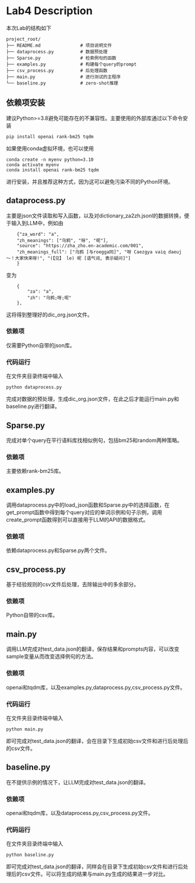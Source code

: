 # Lab4 Description
本次Lab的结构如下
```
project_root/
├── README.md               # 项目说明文件
├── dataprocess.py          # 数据预处理
├── Sparse.py               # 检索例句的函数
├── examples.py             # 构建每个query的prompt
├── csv_process.py          # 后处理函数
├── main.py                 # 进行测试的主程序
└── baseline.py             # zero-shot推理
```
## 依赖项安装
建议Python>=3.8避免可能存在的不兼容性。主要使用的外部库通过以下命令安装
```
pip install openai rank-bm25 tqdm

```
如果使用conda虚拟环境，也可以使用
```
conda create -n myenv python=3.10
conda activate myenv
conda install openai rank-bm25 tqdm
```
进行安装，并且推荐这种方式，因为这可以避免污染不同的Python环境。
## dataprocess.py
主要是json文件读取和写入函数，以及对dictionary_za2zh.jsonl的数据转换，便于输入到LLM中，例如由
```
    {"za_word": "a", 
    "zh_meanings": ["乌鸦", "呀", "呢"], 
    "source": "https://zha_zho.en-academic.com/001", 
    "zh_meanings_full": ["乌鸦 [与roegga同]", "呀 Caezgya vaiq daeuj ～！大家快来呀!", "(【见】 le) 呢 [语气词, 表示疑问]"]
    }
```
变为
```
    {
        "za": "a",
        "zh": "乌鸦;呀;呢"
    },
```
这将得到整理好的dic_org.json文件。
### 依赖项
仅需要Python自带的json库。
### 代码运行
在文件夹目录终端中输入
```
python dataprocess.py
```
完成对数据的预处理，生成dic_org.json文件，在此之后才能运行main.py和baseline.py进行翻译。
## Sparse.py
完成对单个query在平行语料库找相似例句，包括bm25和random两种策略。
### 依赖项
主要依赖rank-bm25库。

## examples.py
调用dataprocess.py中的load_json函数和Sparse.py中的选择函数，在get_prompt函数中得到每个query对应的单词示例和句子示例，调用create_prompt函数得到可以直接用于LLM的API的数据格式。
### 依赖项
依赖dataprocess.py和Sparse.py两个文件。

## csv_process.py
基于经验规则的csv文件后处理，去除输出中的多余部分。
### 依赖项
Python自带的csv库。

## main.py
调用LLM完成对test_data.json的翻译，保存结果和prompts内容，可以改变sample变量从而改变选择例句的方法。
### 依赖项
openai和tqdm库，以及examples.py,dataprocess.py,csv_process.py文件。
### 代码运行
在文件夹目录终端中输入
```
python main.py
```
即可完成对test_data.json的翻译，会在目录下生成初始csv文件和进行后处理后的csv文件。

## baseline.py
在不提供示例的情况下，让LLM完成对test_data.json的翻译。
### 依赖项
openai和tqdm库，以及dataprocess.py,csv_process.py文件。
### 代码运行
在文件夹目录终端中输入
```
python baseline.py
```
即可完成对test_data.json的翻译，同样会在目录下生成初始csv文件和进行后处理后的csv文件。可以将生成的结果与main.py生成的结果进一步对比。
